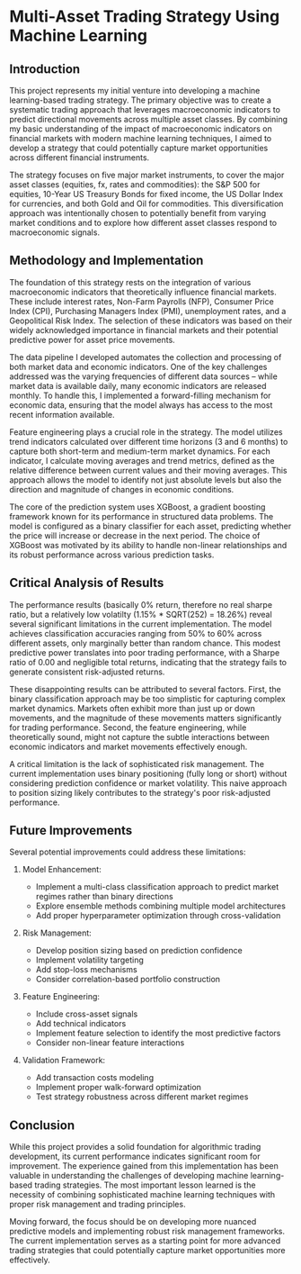 # Multi-Asset Trading Strategy Using Machine Learning

## Introduction

This project represents my initial venture into developing a machine learning-based trading strategy. The primary objective was to create a systematic trading approach that leverages macroeconomic indicators to predict directional movements across multiple asset classes. By combining my basic understanding of the impact of macroeconomic indicators on financial markets with modern machine learning techniques, I aimed to develop a strategy that could potentially capture market opportunities across different financial instruments.

The strategy focuses on five major market instruments, to cover the major asset classes (equities, fx, rates and commodities): the S&P 500 for equities, 10-Year US Treasury Bonds for fixed income, the US Dollar Index for currencies, and both Gold and Oil for commodities. This diversification approach was intentionally chosen to potentially benefit from varying market conditions and to explore how different asset classes respond to macroeconomic signals.

## Methodology and Implementation

The foundation of this strategy rests on the integration of various macroeconomic indicators that theoretically influence financial markets. These include interest rates, Non-Farm Payrolls (NFP), Consumer Price Index (CPI), Purchasing Managers Index (PMI), unemployment rates, and a Geopolitical Risk Index. The selection of these indicators was based on their widely acknowledged importance in financial markets and their potential predictive power for asset price movements.

The data pipeline I developed automates the collection and processing of both market data and economic indicators. One of the key challenges addressed was the varying frequencies of different data sources – while market data is available daily, many economic indicators are released monthly. To handle this, I implemented a forward-filling mechanism for economic data, ensuring that the model always has access to the most recent information available.

Feature engineering plays a crucial role in the strategy. The model utilizes trend indicators calculated over different time horizons (3 and 6 months) to capture both short-term and medium-term market dynamics. For each indicator, I calculate moving averages and trend metrics, defined as the relative difference between current values and their moving averages. This approach allows the model to identify not just absolute levels but also the direction and magnitude of changes in economic conditions.

The core of the prediction system uses XGBoost, a gradient boosting framework known for its performance in structured data problems. The model is configured as a binary classifier for each asset, predicting whether the price will increase or decrease in the next period. The choice of XGBoost was motivated by its ability to handle non-linear relationships and its robust performance across various prediction tasks.

## Critical Analysis of Results

The performance results (basically 0% return, therefore no real sharpe ratio, but a relatively low volatilty (1.15% * SQRT(252)  = 18.26%) reveal several significant limitations in the current implementation. The model achieves classification accuracies ranging from 50% to 60% across different assets, only marginally better than random chance. This modest predictive power translates into poor trading performance, with a Sharpe ratio of 0.00 and negligible total returns, indicating that the strategy fails to generate consistent risk-adjusted returns.

These disappointing results can be attributed to several factors. First, the binary classification approach may be too simplistic for capturing complex market dynamics. Markets often exhibit more than just up or down movements, and the magnitude of these movements matters significantly for trading performance. Second, the feature engineering, while theoretically sound, might not capture the subtle interactions between economic indicators and market movements effectively enough.

A critical limitation is the lack of sophisticated risk management. The current implementation uses binary positioning (fully long or short) without considering prediction confidence or market volatility. This naive approach to position sizing likely contributes to the strategy's poor risk-adjusted performance.

## Future Improvements

Several potential improvements could address these limitations:

1. Model Enhancement:
   - Implement a multi-class classification approach to predict market regimes rather than binary directions
   - Explore ensemble methods combining multiple model architectures
   - Add proper hyperparameter optimization through cross-validation

2. Risk Management:
   - Develop position sizing based on prediction confidence
   - Implement volatility targeting
   - Add stop-loss mechanisms
   - Consider correlation-based portfolio construction

3. Feature Engineering:
   - Include cross-asset signals
   - Add technical indicators
   - Implement feature selection to identify the most predictive factors
   - Consider non-linear feature interactions

4. Validation Framework:
   - Add transaction costs modeling
   - Implement proper walk-forward optimization
   - Test strategy robustness across different market regimes

## Conclusion

While this project provides a solid foundation for algorithmic trading development, its current performance indicates significant room for improvement. The experience gained from this implementation has been valuable in understanding the challenges of developing machine learning-based trading strategies. The most important lesson learned is the necessity of combining sophisticated machine learning techniques with proper risk management and trading principles.

Moving forward, the focus should be on developing more nuanced predictive models and implementing robust risk management frameworks. The current implementation serves as a starting point for more advanced trading strategies that could potentially capture market opportunities more effectively.
